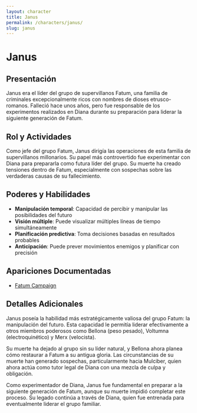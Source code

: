 ```yaml
---
layout: character
title: Janus
permalink: /characters/janus/
slug: janus
---
```


# Janus

## Presentación
Janus era el líder del grupo de supervillanos Fatum, una familia de criminales excepcionalmente ricos con nombres de dioses etrusco-romanos. Falleció hace unos años, pero fue responsable de los experimentos realizados en Diana durante su preparación para liderar la siguiente generación de Fatum.

## Rol y Actividades
Como jefe del grupo Fatum, Janus dirigía las operaciones de esta familia de supervillanos millonarios. Su papel más controvertido fue experimentar con Diana para prepararla como futura líder del grupo. Su muerte ha creado tensiones dentro de Fatum, especialmente con sospechas sobre las verdaderas causas de su fallecimiento.

## Poderes y Habilidades
- **Manipulación temporal**: Capacidad de percibir y manipular las posibilidades del futuro
- **Visión múltiple**: Puede visualizar múltiples líneas de tiempo simultáneamente
- **Planificación predictiva**: Toma decisiones basadas en resultados probables
- **Anticipación**: Puede prever movimientos enemigos y planificar con precisión

## Apariciones Documentadas
- [Fatum Campaign](../../campaigns/fatum/fatum.md)

## Detalles Adicionales
Janus poseía la habilidad más estratégicamente valiosa del grupo Fatum: la manipulación del futuro. Esta capacidad le permitía liderar efectivamente a otros miembros poderosos como Bellona (peso pesado), Voltumna (electroquinético) y Merx (velocista).

Su muerte ha dejado al grupo sin su líder natural, y Bellona ahora planea cómo restaurar a Fatum a su antigua gloria. Las circunstancias de su muerte han generado sospechas, particularmente hacia Mulciber, quien ahora actúa como tutor legal de Diana con una mezcla de culpa y obligación.

Como experimentador de Diana, Janus fue fundamental en preparar a la siguiente generación de Fatum, aunque su muerte impidió completar este proceso. Su legado continúa a través de Diana, quien fue entrenada para eventualmente liderar el grupo familiar.